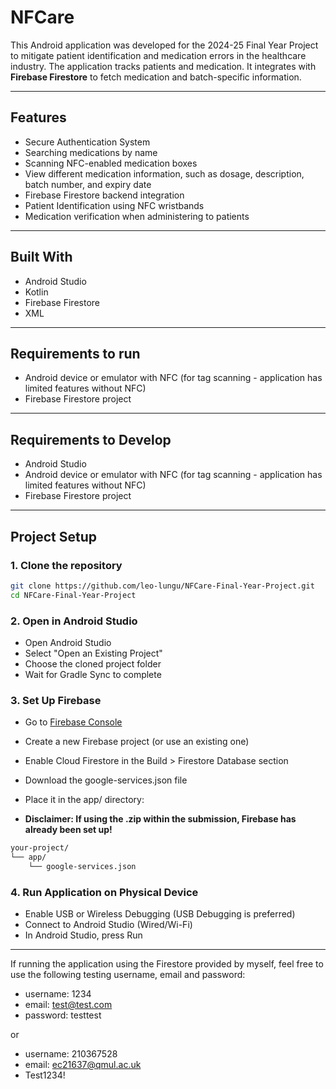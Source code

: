 # NFCare

This Android application was developed for the 2024-25 Final Year Project to mitigate patient identification and medication errors in the healthcare industry. The application tracks patients and medication. It integrates with **Firebase Firestore** to fetch medication and batch-specific information.

---

## Features

- Secure Authentication System
- Searching medications by name
- Scanning NFC-enabled medication boxes
- View different medication information, such as dosage, description, batch number, and expiry date
- Firebase Firestore backend integration
- Patient Identification using NFC wristbands
- Medication verification when administering to patients

---

## Built With
- Android Studio
- Kotlin
- Firebase Firestore
- XML

---

## Requirements to run

- Android device or emulator with NFC (for tag scanning - application has limited features without NFC)
- Firebase Firestore project 

--- 

## Requirements to Develop

- Android Studio
- Android device or emulator with NFC (for tag scanning - application has limited features without NFC)
- Firebase Firestore project 

---

## Project Setup

### 1. **Clone the repository**
```bash
git clone https://github.com/leo-lungu/NFCare-Final-Year-Project.git
cd NFCare-Final-Year-Project
```

### 2. **Open in Android Studio**
- Open Android Studio
- Select "Open an Existing Project"
- Choose the cloned project folder
- Wait for Gradle Sync to complete

### 3. **Set Up Firebase**
- Go to [Firebase Console](https://console.firebase.google.com/)
- Create a new Firebase project (or use an existing one)
- Enable Cloud Firestore in the Build > Firestore Database section
- Download the google-services.json file
- Place it in the app/ directory:

- **Disclaimer: If using the .zip within the submission, Firebase has already been set up!**


```bash
your-project/
└── app/
    └── google-services.json
```


### 4. **Run Application on Physical Device**
- Enable USB or Wireless Debugging (USB Debugging is preferred)
- Connect to Android Studio (Wired/Wi-Fi)
- In Android Studio, press Run

--- 

If running the application using the Firestore provided by myself, feel free to use the following testing username, email and password:
- username: 1234
- email: test@test.com
- password: testtest

or 

- username: 210367528
- email: ec21637@qmul.ac.uk
- Test1234!



